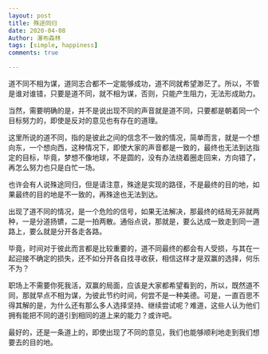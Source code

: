 ```yaml
---
layout: post
title: 殊途同归
date: 2020-04-08
Author: 瀑布森林
tags: [simple, happiness]
comments: true

---
```

道不同不相为谋，道同志合都不一定能够成功，道不同就希望渺茫了。所以，不管是谁对谁错，只要是道不同，就不相为谋，否则，只能产生阻力，无法形成助力。

当然，需要明确的是，并不是说出现不同的声音就是道不同，只要都是朝着同一个目标努力的，即使是反对的意见也有存在的道理。

这里所说的道不同，指的是彼此之间的信念不一致的情况，简单而言，就是一个想向东，一个想向西，这种情况下，即使大家的声音都是一致的，最终也无法到达指定的目标，毕竟，梦想不像地球，不是圆的，没有办法绕着圈走回来，方向错了，再怎么努力也只是白忙一场。

也许会有人说殊途同归，但是请注意，殊途是实现的路径，不是最终的目的地，如果最终的目的地是不一致的，再殊途也无法到达。

出现了道不同的情况，是一个危险的信号，如果无法解决，那最终的结局无非就两种，一是分道扬镳，二是一拍两散。通俗点说，那就是，要么达成一致走到同一道路上，要么就是分开各走各路。

毕竟，时间对于彼此而言都是比较重要的，道不同最终的都会有人受损，与其在一起迎接不确定的损失，还不如分开各自找寻收获，相信这样才是双赢的选择，何乐不为？

职场上不需要你死我活，双赢的局面，应该是大家都希望看到的，所以，既然道不同，那就早点不相为谋，为彼此节约时间，何尝不是一种美德。可是，一直百思不得其解的是，为什么还有那么多人选择坚持、继续尝试呢？难道，这些人认为他们拥有能把不同的道引到相同的道上来的能力？或许吧。

最好的，还是一条道上的，即使出现了不同的意见，我们也能够顺利地走到我们想要去的目的地。
